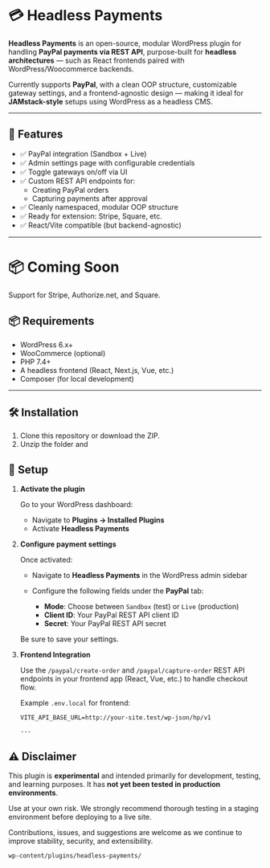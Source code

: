 # 💳 Headless Payments

**Headless Payments** is an open-source, modular WordPress plugin for handling **PayPal payments via REST API**, purpose-built for **headless architectures** — such as React frontends paired with WordPress/Woocommerce backends.

Currently supports **PayPal**, with a clean OOP structure, customizable gateway settings, and a frontend-agnostic design — making it ideal for **JAMstack-style** setups using WordPress as a headless CMS.

---

## 🚀 Features

- ✅ PayPal integration (Sandbox + Live)
- ✅ Admin settings page with configurable credentials
- ✅ Toggle gateways on/off via UI
- ✅ Custom REST API endpoints for:
  - Creating PayPal orders
  - Capturing payments after approval
- ✅ Cleanly namespaced, modular OOP structure
- ✅ Ready for extension: Stripe, Square, etc.
- ✅ React/Vite compatible (but backend-agnostic)

---

# 📦 Coming Soon

Support for Stripe, Authorize.net, and Square.


## 📦 Requirements

- WordPress 6.x+
- WooCommerce (optional)
- PHP 7.4+
- A headless frontend (React, Next.js, Vue, etc.)
- Composer (for local development)

---

## 🛠 Installation

1. Clone this repository or download the ZIP.
2. Unzip the folder and

## 🔧 Setup

1. **Activate the plugin**

   Go to your WordPress dashboard:

   - Navigate to **Plugins → Installed Plugins**
   - Activate **Headless Payments**

2. **Configure payment settings**

   Once activated:

   - Navigate to **Headless Payments** in the WordPress admin sidebar
   - Configure the following fields under the **PayPal** tab:

     - **Mode**: Choose between `Sandbox` (test) or `Live` (production)
     - **Client ID**: Your PayPal REST API client ID
     - **Secret**: Your PayPal REST API secret

   Be sure to save your settings.

3. **Frontend Integration**

   Use the `/paypal/create-order` and `/paypal/capture-order` REST API endpoints in your frontend app (React, Vue, etc.) to handle checkout flow.

   Example `.env.local` for frontend:
   ```env
   VITE_API_BASE_URL=http://your-site.test/wp-json/hp/v1

   ---

## ⚠️ Disclaimer

This plugin is **experimental** and intended primarily for development, testing, and learning purposes. It has **not yet been tested in production environments**.

Use at your own risk. We strongly recommend thorough testing in a staging environment before deploying to a live site.

Contributions, issues, and suggestions are welcome as we continue to improve stability, security, and extensibility.


```bash
wp-content/plugins/headless-payments/

